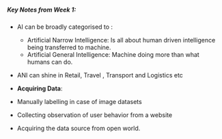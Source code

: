 ##### Key Notes from Week 1:
* AI can be broadly categorised to :
  * Artificial Narrow Intelligence: Is all about human driven intelligence being transferred to machine.
  * Artificial General Intelligence: Machine doing more than what humans can do.

* ANI can shine in Retail, Travel , Transport and Logistics etc

* **Acquiring Data**:
 * Manually labelling in case of image datasets
 * Collecting observation of user behavior from a website
 * Acquiring the data source from open world.

